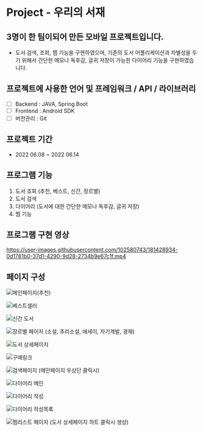 # Project - 우리의 서재

## 3명이 한 팀이되어 만든 모바일 프로젝트입니다.

- 도서 검색, 조회, 찜 기능을 구현하였으며, 기존의 도서 어플리케이션과 차별성을 두기 위해서 간단한 메모나 독후감, 글귀 저장이 가능한 다이어리 기능을 구현하였습니다.

## 프로젝트에 사용한 언어 및 프레임워크 / API / 라이브러리

- [ ]  Backend : JAVA, Spring Boot
- [ ]  Frontend : Android SDK
- [ ]  버전관리 : Git

## 프로젝트 기간

- 2022 06.08 ~ 2022 06.14

## 프로그램 기능

1. 도서 조회 (추천, 베스트, 신간, 장르별)
2. 도서 검색
3. 다이어리 (도서에 대한 간단한 메모나 독후감, 글귀 저장)
4. 찜 기능

## 프로그램 구현 영상

https://user-images.githubusercontent.com/102580743/181428934-0d1781b0-37d1-4290-9d28-2734b9e67c1f.mp4

## 페이지 구성

![메인페이지(추천)](https://user-images.githubusercontent.com/102580743/181202807-9082528f-6304-4c6b-9c7f-1a9c740dacd0.png)

![베스트셀러](https://user-images.githubusercontent.com/102580743/181202812-5dcd6b15-2f82-4b5b-81ca-8e21fad877e0.png)

![신간 도서](https://user-images.githubusercontent.com/102580743/181202816-cdb1e2ad-ae09-485d-88d0-6233bfd93e0f.png)

![장르별 페이지 (소설, 추리소설, 에세이, 자기계발, 경제)](https://user-images.githubusercontent.com/102580743/181202821-070932aa-6896-487b-8438-2fa9a42cf702.png)

![도서 상세페이지](https://user-images.githubusercontent.com/102580743/181202823-c4a38e4a-5619-4690-b006-35f536e2fd87.png)

![구매링크](https://user-images.githubusercontent.com/102580743/181202825-d9d03c5a-f193-4f5a-918b-46d0c55ca96e.png)

![검색페이지 (메인페이지 우상단 클릭시)](https://user-images.githubusercontent.com/102580743/181202828-c08d1f3a-795c-4dec-b0eb-6feaa1178de2.png)

![다이어리 메인](https://user-images.githubusercontent.com/102580743/181202830-a6c31d07-7ccb-4c84-b575-f4c6a567c2e4.png)

![다이어리 작성](https://user-images.githubusercontent.com/102580743/181202851-776bf512-4b66-40c9-8671-1b34dfdd1f18.png)

![다이어리 작성목록](https://user-images.githubusercontent.com/102580743/181202868-4d71c7de-67c7-47ea-9715-a2448ff1e82d.png)

![찜리스트 페이지 (도서 상세페이지 하트 클릭시 생성)](https://user-images.githubusercontent.com/102580743/181202871-3d0738a3-f7ac-4dc7-b1d5-6c207d50002e.png)

